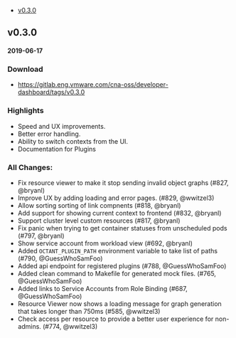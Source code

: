  - [v0.3.0](#v030)

## v0.3.0
#### 2019-06-17

### Download
- https://gitlab.eng.vmware.com/cna-oss/developer-dashboard/tags/v0.3.0 

### Highlights
- Speed and UX improvements.
- Better error handling.
- Ability to switch contexts from the UI.
- Documentation for Plugins

### All Changes:
  * Fix resource viewer to make it stop sending invalid object graphs (#827, @bryanl)
  * Improve UX by adding loading and error pages. (#829, @wwitzel3)
  * Allow sorting sorting of link compnents (#818, @bryanl)
  * Add support for showing current context to frontend (#832, @bryanl)
  * Support cluster level custom resources (#817, @bryanl)
  * Fix panic when trying to get container statuses from unscheduled pods (#797, @bryanl)
  * Show service account from workload view (#692, @bryanl)
  * Added `OCTANT_PLUGIN_PATH` environment variable to take list of paths (#790, @GuessWhoSamFoo)
  * Added api endpoint for registered plugins (#788, @GuessWhoSamFoo)
  * Added clean command to Makefile for generated mock files. (#765, @GuessWhoSamFoo)
  * Added links to Service Accounts from Role Binding (#687, @GuessWhoSamFoo)
  * Resource Viewer now shows a loading message for graph generation that takes longer than 750ms (#585, @wwitzel3)
  * Check access per resource to provide a better user experience for non-admins. (#774, @wwitzel3)
